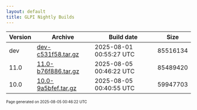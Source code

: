 ```yaml
---
layout: default
title: GLPI Nightly Builds
---
```


Version|Archive|Build date|Size
---|---|---|---
dev|[dev-c531f58.tar.gz](dev-c531f58.tar.gz)|2025-08-01 00:55:27 UTC|85516134
11.0|[11.0-b76f886.tar.gz](11.0-b76f886.tar.gz)|2025-08-05 00:46:22 UTC|85489420
10.0|[10.0-9a5bfef.tar.gz](10.0-9a5bfef.tar.gz)|2025-08-05 00:40:55 UTC|59947703

<font size="1">Page generated on 2025-08-05 00:46:22 UTC</font>
